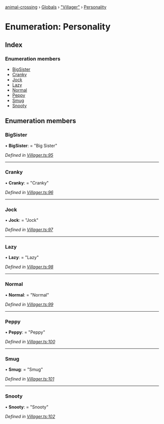 [animal-crossing](../README.md) › [Globals](../globals.md) › ["Villager"](../modules/_villager_.md) › [Personality](_villager_.personality.md)

# Enumeration: Personality

## Index

### Enumeration members

* [BigSister](_villager_.personality.md#bigsister)
* [Cranky](_villager_.personality.md#cranky)
* [Jock](_villager_.personality.md#jock)
* [Lazy](_villager_.personality.md#lazy)
* [Normal](_villager_.personality.md#normal)
* [Peppy](_villager_.personality.md#peppy)
* [Smug](_villager_.personality.md#smug)
* [Snooty](_villager_.personality.md#snooty)

## Enumeration members

###  BigSister

• **BigSister**: = "Big Sister"

*Defined in [Villager.ts:95](https://github.com/Norviah/animal-crossing/blob/e9cea70/module/types/Villager.ts#L95)*

___

###  Cranky

• **Cranky**: = "Cranky"

*Defined in [Villager.ts:96](https://github.com/Norviah/animal-crossing/blob/e9cea70/module/types/Villager.ts#L96)*

___

###  Jock

• **Jock**: = "Jock"

*Defined in [Villager.ts:97](https://github.com/Norviah/animal-crossing/blob/e9cea70/module/types/Villager.ts#L97)*

___

###  Lazy

• **Lazy**: = "Lazy"

*Defined in [Villager.ts:98](https://github.com/Norviah/animal-crossing/blob/e9cea70/module/types/Villager.ts#L98)*

___

###  Normal

• **Normal**: = "Normal"

*Defined in [Villager.ts:99](https://github.com/Norviah/animal-crossing/blob/e9cea70/module/types/Villager.ts#L99)*

___

###  Peppy

• **Peppy**: = "Peppy"

*Defined in [Villager.ts:100](https://github.com/Norviah/animal-crossing/blob/e9cea70/module/types/Villager.ts#L100)*

___

###  Smug

• **Smug**: = "Smug"

*Defined in [Villager.ts:101](https://github.com/Norviah/animal-crossing/blob/e9cea70/module/types/Villager.ts#L101)*

___

###  Snooty

• **Snooty**: = "Snooty"

*Defined in [Villager.ts:102](https://github.com/Norviah/animal-crossing/blob/e9cea70/module/types/Villager.ts#L102)*
